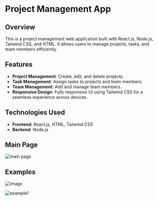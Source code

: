 # Project Management App

## Overview
This is a project management web application built with React.js, Node.js, Tailwind CSS, and HTML. It allows users to manage projects, tasks, and team members efficiently.

## Features
- **Project Management**: Create, edit, and delete projects.
- **Task Management**: Assign tasks to projects and team members.
- **Team Management**: Add and manage team members.
- **Responsive Design**: Fully responsive UI using Tailwind CSS for a seamless experience across devices.

## Technologies Used
- **Frontend**: React.js, HTML, Tailwind CSS
- **Backend**: Node.js

## Main Page
![main page](https://github.com/suyash09tiwari/Project-Management-APP/assets/128618126/15849571-a0a7-408b-9591-a87a0f87d3b2)

## Examples
![image](https://github.com/suyash09tiwari/Project-Management-APP/assets/128618126/0a44b744-bcdd-4f0d-b8c3-5e52c2625147)

![example1](https://github.com/suyash09tiwari/Project-Management-APP/assets/128618126/9694df6d-7039-4ab6-a467-1824fe90d9be)
